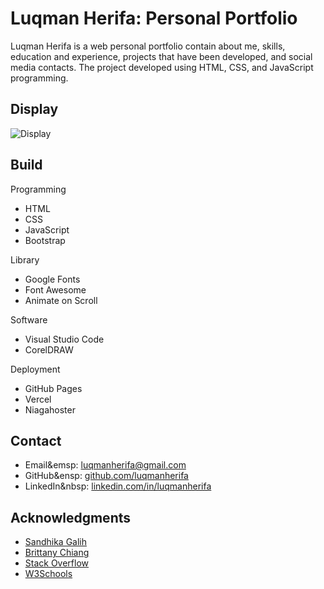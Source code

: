 # Luqman Herifa: Personal Portfolio
Luqman Herifa is a web personal portfolio contain about me, skills, education and experience, projects that have been developed, and social media contacts. The project developed using HTML, CSS, and JavaScript programming.

## Display
![Display](https://luqmanherifa.site/images/imgluqmanherifa.png)

## Build
Programming
  - HTML
  - CSS
  - JavaScript
  - Bootstrap

Library
  - Google Fonts
  - Font Awesome
  - Animate on Scroll

Software
  - Visual Studio Code
  - CorelDRAW

Deployment
  - GitHub Pages
  - Vercel
  - Niagahoster

## Contact
  - Email&emsp: [luqmanherifa@gmail.com](mailto:luqmanherifa@gmail.com)
  - GitHub&ensp: [github.com/luqmanherifa](https://github.com/luqmanherifa)
  - LinkedIn&nbsp: [linkedin.com/in/luqmanherifa](https://www.linkedin.com/in/luqmanherifa)

## Acknowledgments
  - [Sandhika Galih](https://github.com/sandhikagalih)
  - [Brittany Chiang](https://brittanychiang.com)
  - [Stack Overflow](https://stackoverflow.com)
  - [W3Schools](https://www.w3schools.com)
